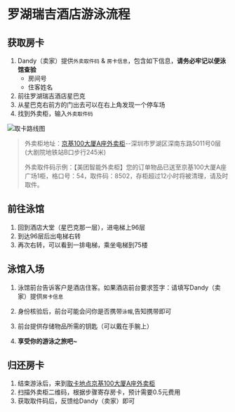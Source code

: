 # 罗湖瑞吉酒店游泳流程

## 获取房卡

1. Dandy（卖家）提供`外卖取件码` & `房卡信息`，包含如下信息，**请务必牢记以便泳馆查验**
   * 房间号
   * 住客姓名
2. 前往罗湖瑞吉酒店星巴克
3. 从星巴克右前方的门出去可以在右上角发现一个停车场
4. 找到外卖柜，输入`外卖取件码`

![取卡路线图](https://cdn.jsdelivr.net/gh/maozuxiao/Image-shack/image-20250821202535132.png)

> 外卖柜地址：[京基100大厦A座外卖柜](https://www.amap.com/place/B0FFGWHCQ1)--深圳市罗湖区深南东路5011号0层(大剧院地铁站B口步行245米)
>
> 外卖取件码示例：【美团智能外卖柜】您的订单物品已送至京基100大厦A座广场1柜，格口号：54，取件码：8502，存柜超过12小时将被清理，请及时取件。

## 前往泳馆

1. 回到酒店大堂（星巴克那一层），进电梯上96层
2. 到达96层后出电梯右转
3. 再次右转，可以看到一排电梯，乘坐电梯到75楼

## 泳馆入场

1. 泳馆前台告诉客户是酒店住客。如果酒店前台要求签字：请填写Dandy（卖家）提供`房卡信息`

2. 身份核验后，前台可能会问你是否携带`泳帽`,告知携带即可

3. 前台提供存储物品所需的钥匙（可以戴在手腕上）

4. **享受你的游泳之旅吧~**

## 归还房卡

1. 结束游泳后，来到[取卡地点京基100大厦A座外卖柜](https://www.amap.com/place/B0FFGWHCQ1)
2. 扫描外卖柜二维码，根据步骤寄存房卡，预计需要0.5元费用
3. 获取取件码后，反馈给Dandy（卖家）即可
